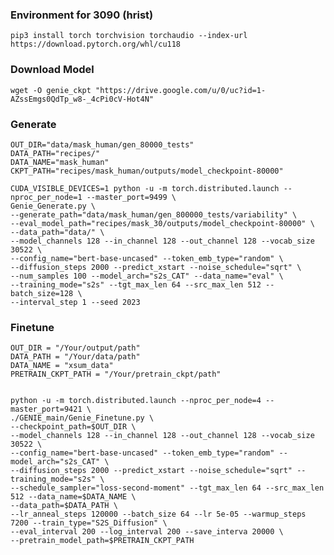 ### Environment for 3090 (hrist)

```pip3 install torch torchvision torchaudio --index-url https://download.pytorch.org/whl/cu118```


### Download Model

`wget -O genie_ckpt "https://drive.google.com/u/0/uc?id=1-AZssEmgs0QdTp_w8-_4cPi0cV-Hot4N"`

### Generate
```
OUT_DIR="data/mask_human/gen_80000_tests"
DATA_PATH="recipes/"
DATA_NAME="mask_human"
CKPT_PATH="recipes/mask_human/outputs/model_checkpoint-80000"

CUDA_VISIBLE_DEVICES=1 python -u -m torch.distributed.launch --nproc_per_node=1 --master_port=9499 \
Genie_Generate.py \
--generate_path="data/mask_human/gen_800000_tests/variability" \
--eval_model_path="recipes/mask_30/outputs/model_checkpoint-80000" \
--data_path="data/" \
--model_channels 128 --in_channel 128 --out_channel 128 --vocab_size 30522 \
--config_name="bert-base-uncased" --token_emb_type="random" \
--diffusion_steps 2000 --predict_xstart --noise_schedule="sqrt" \
--num_samples 100 --model_arch="s2s_CAT" --data_name="eval" \
--training_mode="s2s" --tgt_max_len 64 --src_max_len 512 --batch_size=128 \
--interval_step 1 --seed 2023
```

### Finetune
```
OUT_DIR = "/Your/output/path"
DATA_PATH = "/Your/data/path"
DATA_NAME = "xsum_data"
PRETRAIN_CKPT_PATH = "/Your/pretrain_ckpt/path"


python -u -m torch.distributed.launch --nproc_per_node=4 --master_port=9421 \
./GENIE_main/Genie_Finetune.py \
--checkpoint_path=$OUT_DIR \
--model_channels 128 --in_channel 128 --out_channel 128 --vocab_size 30522 \
--config_name="bert-base-uncased" --token_emb_type="random" --model_arch="s2s_CAT" \
--diffusion_steps 2000 --predict_xstart --noise_schedule="sqrt" --training_mode="s2s" \
--schedule_sampler="loss-second-moment" --tgt_max_len 64 --src_max_len 512 --data_name=$DATA_NAME \
--data_path=$DATA_PATH \
--lr_anneal_steps 120000 --batch_size 64 --lr 5e-05 --warmup_steps 7200 --train_type="S2S_Diffusion" \
--eval_interval 200 --log_interval 200 --save_interva 20000 \
--pretrain_model_path=$PRETRAIN_CKPT_PATH
```